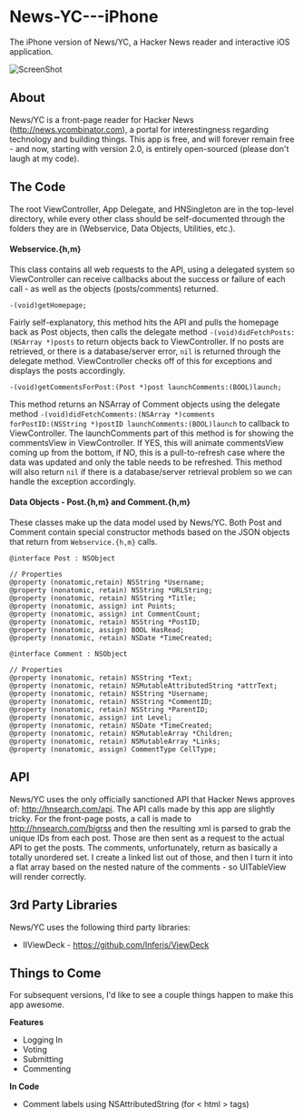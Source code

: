 News-YC---iPhone
================

The iPhone version of News/YC, a Hacker News reader and interactive iOS application. 

![ScreenShot](https://raw.github.com/bennyguitar/News-YC---iPhone/master/v11.png)

## About ##

News/YC is a front-page reader for Hacker News (http://news.ycombinator.com), a portal for interestingness regarding technology and building things. This app is free, and will forever remain free - and now, starting with version 2.0, is entirely open-sourced (please don't laugh at my code).

## The Code ##

The root ViewController, App Delegate, and HNSingleton are in the top-level directory, while every other class should be self-documented through the folders they are in (Webservice, Data Objects, Utilities, etc.).

#### Webservice.{h,m} ####

This class contains all web requests to the API, using a delegated system so ViewController can receive callbacks about the success or failure of each call - as well as the objects (posts/comments) returned.

```objc
-(void)getHomepage;
```

Fairly self-explanatory, this method hits the API and pulls the homepage back as Post objects, then calls the delegate method <code>-(void)didFetchPosts:(NSArray *)posts</code> to return objects back to ViewController. If no posts are retrieved, or there is a database/server error, <code>nil</code> is returned through the delegate method. ViewController checks off of this for exceptions and displays the posts accordingly.

```objc
-(void)getCommentsForPost:(Post *)post launchComments:(BOOL)launch;
```

This method returns an NSArray of Comment objects using the delegate method <code>-(void)didFetchComments:(NSArray *)comments forPostID:(NSString *)postID launchComments:(BOOL)launch</code> to callback to ViewController. The launchComments part of this method is for showing the commentsView in ViewController. If YES, this will animate commentsView coming up from the bottom, if NO, this is a pull-to-refresh case where the data was updated and only the table needs to be refreshed. This method will also return <code>nil</code> if there is a database/server retrieval problem so we can handle the exception accordingly.

#### Data Objects - Post.{h,m} and Comment.{h,m} ####

These classes make up the data model used by News/YC. Both Post and Comment contain special constructor methods based on the JSON objects that return from <code>Webservice.{h,m}</code> calls.

```objc
@interface Post : NSObject

// Properties
@property (nonatomic,retain) NSString *Username;
@property (nonatomic, retain) NSString *URLString;
@property (nonatomic, retain) NSString *Title;
@property (nonatomic, assign) int Points;
@property (nonatomic, assign) int CommentCount;
@property (nonatomic, retain) NSString *PostID;
@property (nonatomic, assign) BOOL HasRead;
@property (nonatomic, retain) NSDate *TimeCreated;
```

```objc
@interface Comment : NSObject

// Properties
@property (nonatomic, retain) NSString *Text;
@property (nonatomic, retain) NSMutableAttributedString *attrText;
@property (nonatomic, retain) NSString *Username;
@property (nonatomic, retain) NSString *CommentID;
@property (nonatomic, retain) NSString *ParentID;
@property (nonatomic, assign) int Level;
@property (nonatomic, retain) NSDate *TimeCreated;
@property (nonatomic, retain) NSMutableArray *Children;
@property (nonatomic, retain) NSMutableArray *Links;
@property (nonatomic, assign) CommentType CellType;
```

## API ##

News/YC uses the only officially sanctioned API that Hacker News approves of: http://hnsearch.com/api. The API calls made by this app are slightly tricky. For the front-page posts, a call is made to http://hnsearch.com/bigrss and then the resulting xml is parsed to grab the unique IDs from each post. Those are then sent as a request to the actual API to get the posts. The comments, unfortunately, return as basically a totally unordered set. I create a linked list out of those, and then I turn it into a flat array based on the nested nature of the comments - so UITableView will render correctly.

## 3rd Party Libraries ##

News/YC uses the following third party libraries:

* IIViewDeck - https://github.com/Inferis/ViewDeck

## Things to Come ##

For subsequent versions, I'd like to see a couple things happen to make this app awesome.

**Features**

* Logging In
* Voting
* Submitting
* Commenting

**In Code**
* Comment labels using NSAttributedString (for < html > tags)

